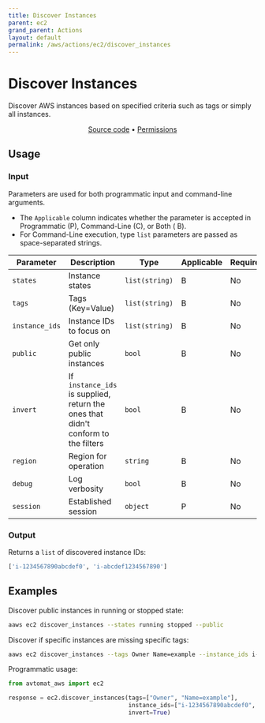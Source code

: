 ```yaml
---
title: Discover Instances
parent: ec2
grand_parent: Actions
layout: default
permalink: /aws/actions/ec2/discover_instances
---
```


# Discover Instances

Discover AWS instances based on specified criteria such as tags or simply all instances.

<p align="center">
   <a href="https://github.com/avtomat-hub/avtomat-aws/tree/main/avtomat_aws/ec2/discover_instances.py">Source code</a> •
   <a href="/aws/permissions/ec2/discover_instances">Permissions</a>
</p>

## Usage

### Input

Parameters are used for both programmatic input and command-line arguments.<br/>

- The `Applicable` column indicates whether the parameter is accepted in Programmatic (P), Command-Line (C), or Both (
  B).<br/>
- For Command-Line execution, type `list` parameters are passed as space-separated strings.

| Parameter      | Description                                                                       | Type           | Applicable | Required | Default value                              |
|----------------|-----------------------------------------------------------------------------------|----------------|------------|----------|--------------------------------------------|
| `states`       | Instance states                                                                   | `list(string)` | B          | No       | ['running','stopped','pending','stopping'] |
| `tags`         | Tags (Key=Value)                                                                  | `list(string)` | B          | No       | None                                       |
| `instance_ids` | Instance IDs to focus on                                                          | `list(string)` | B          | No       | None                                       |
| `public`       | Get only public instances                                                         | `bool`         | B          | No       | False                                      |
| `invert`       | If `instance_ids` is supplied, return the ones that didn't conform to the filters | `bool`         | B          | No       | None                                       |
| `region`       | Region for operation                                                              | `string`       | B          | No       | Session default                            |
| `debug`        | Log verbosity                                                                     | `bool`         | B          | No       | None                                       |
| `session`      | Established session                                                               | `object`       | P          | No       | None                                       |

### Output

Returns a `list` of discovered instance IDs:

```python
['i-1234567890abcdef0', 'i-abcdef1234567890']
```

## Examples

Discover public instances in running or stopped state:

```bash
aaws ec2 discover_instances --states running stopped --public
```

Discover if specific instances are missing specific tags:

```bash
aaws ec2 discover_instances --tags Owner Name=example --instance_ids i-1234567890abcdef0 i-abcdef1234567890 --invert
```

Programmatic usage:

```python
from avtomat_aws import ec2

response = ec2.discover_instances(tags=["Owner", "Name=example"],
                                  instance_ids=["i-1234567890abcdef0", "i-abcdef1234567890"],
                                  invert=True)
```